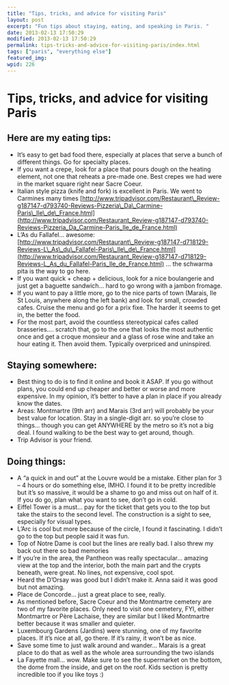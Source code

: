 ```yaml
---
title: "Tips, tricks, and advice for visiting Paris"
layout: post
excerpt: "Fun tips about staying, eating, and speaking in Paris. "
date: 2013-02-13 17:50:29
modified: 2013-02-13 17:50:29
permalink: tips-tricks-and-advice-for-visiting-paris/index.html
tags: ["paris", "everything else"]
featured_img: 
wpid: 226
---
```


# Tips, tricks, and advice for visiting Paris

Here are my eating tips:
------------------------

- It’s easy to get bad food there, especially at places that serve a bunch of different things. Go for specialty places.
- If you want a crepe, look for a place that pours dough on the heating element, not one that reheats a pre-made one. Best crepes we had were in the market square right near Sacre Coeur.
- Italian style pizza (knife and fork) is excellent in Paris. We went to Carmines many times [http://www.tripadvisor.com/Restaurant\_Review-g187147-d793740-Reviews-Pizzeria\_Da\_Carmine-Paris\_Ile\_de\_France.html](http://www.tripadvisor.com/Restaurant_Review-g187147-d793740-Reviews-Pizzeria_Da_Carmine-Paris_Ile_de_France.html)
- L’As du Fallafel… awesome: [http://www.tripadvisor.com/Restaurant\_Review-g187147-d718129-Reviews-L\_As\_du\_Fallafel-Paris\_Ile\_de\_France.html](http://www.tripadvisor.com/Restaurant_Review-g187147-d718129-Reviews-L_As_du_Fallafel-Paris_Ile_de_France.html) … the schwarma pita is the way to go here.
- If you want quick + cheap + delicious, look for a nice boulangerie and just get a baguette sandwich… hard to go wrong with a jambon fromage.
- If you want to pay a little more, go to the nice parts of town (Marais, Ile St Louis, anywhere along the left bank) and look for small, crowded cafes. Cruise the menu and go for a prix fixe. The harder it seems to get in, the better the food.
- For the most part, avoid the countless stereotypical cafes called brasseries…. scratch that, go to the one that looks the most authentic once and get a croque monsieur and a glass of rose wine and take an hour eating it. Then avoid them. Typically overpriced and uninspired.

Staying somewhere:
------------------

- Best thing to do is to find it online and book it ASAP. If you go without plans, you could end up cheaper and better or worse and more expensive. In my opinion, it’s better to have a plan in place if you already know the dates.
- Areas: Montmartre (9th arr) and Marais (3rd arr) will probably be your best value for location. Stay in a single-digit arr. so you’re close to things… though you can get ANYWHERE by the metro so it’s not a big deal. I found walking to be the best way to get around, though.
- Trip Advisor is your friend.

Doing things:
-------------

- A “a quick in and out” at the Louvre would be a mistake. Either plan for 3 – 4 hours or do something else, IMHO. I found it to be pretty incredible but it’s so massive, it would be a shame to go and miss out on half of it. If you do go, plan what you want to see, don’t go in cold.
- Eiffel Tower is a must… pay for the ticket that gets you to the top but take the stairs to the second level. The construction is a sight to see, especially for visual types.
- L’Arc is cool but more because of the circle, I found it fascinating. I didn’t go to the top but people said it was fun.
- Top of Notre Dame is cool but the lines are really bad. I also threw my back out there so bad memories
- If you’re in the area, the Pantheon was really spectacular… amazing view at the top and the interior, both the main part and the crypts beneath, were great. No lines, not expensive, cool spot.
- Heard the D’Orsay was good but I didn’t make it. Anna said it was good but not amazing.
- Place de Concorde… just a great place to see, really.
- As mentioned before, Sacre Coeur and the Montmartre cemetery are two of my favorite places. Only need to visit one cemetery, FYI, either Montmartre or Père Lachaise, they are similar but I liked Montmartre better because it was smaller and quieter.
- Luxembourg Gardens (Jardins) were stunning, one of my favorite places. If it’s nice at all, go there. If it’s rainy, it won’t be as nice.
- Save some time to just walk around and wander… Marais is a great place to do that as well as the whole area surrounding the two islands
- La Fayette mall… wow. Make sure to see the supermarket on the bottom, the dome from the inside, and get on the roof. Kids section is pretty incredible too if you like toys :)